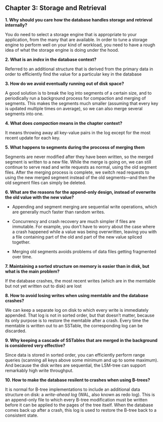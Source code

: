 ## Chapter 3: Storage and Retrieval


**1. Why should you care how the database handles storage and retrieval internally?**

You do need to select a storage engine that is appropriate to your application, from the many
that are available. In order to tune a storage engine to perform well on your kind of workload,
you need to have a rough idea of what the storage engine is doing under the hood.


**2. What is an *index* in the database context?**

Referred to an additional structure that is derived from the primary data in order to efficiently find the value for a particular key in the database


**3. How do we avoid eventually running out of disk space?**

A good solution is to break the log into segments of a certain size, and to periodically
run a background process for compaction and merging of segments. This makes the segments much smaller (assuming that every key is updated
multiple times on average), so we can also merge several segments into one.

**4. What does *compaction* means in the chapter context?**

It means throwing away all key-value pairs in the log except for the most recent
update for each key.

**5. What happens to segments during the proccess of merging them**

Segments are never modified after they have been written, so the merged segment is written to a
new file. While the merge is going on, we can still continue to serve read and write requests as
normal, using the old segment files. After the merging process is complete, we switch read
requests to using the new merged segment instead of the old segments—and then the old
segment files can simply be deleted.

**6. What are the reasons for the append-only design, instead of overwrite the old value with the new value?**

+  Appending and segment merging are sequential write operations, which are generally much faster
than random writes.

+ Concurrency and crash recovery are much simpler if files are immutable. For example, you don’t have
to worry about the case where a crash happened while a value was being overwritten, leaving you with
a file containing part of the old and part of the new value spliced together.

+  Merging old segments avoids problems of data files getting fragmented over time.

**7. Maintaining a sorted structure on memory is easier than in disk, but what is the main problem?**

If the database crashes, the most recent writes (which are in the memtable but not yet written out to disk) are lost


**8. How to avoid losing writes when using memtable and the database crashes?**

We can keep a separate log on disk to which every write is immediately appended. That log is not in sorted order, but that doesn’t
matter, because its only purpose is to restore the memtable after a crash. Every time the
memtable is written out to an SSTable, the corresponding log can be discarded.


**9. Why keeping a cascade of SSTables that are merged in the background is considered very effective?**

Since data is stored in sorted order, you can efficiently perform range queries (scanning all
keys above some minimum and up to some maximum). And because the disk writes are
sequential, the LSM-tree can support remarkably high write throughput.


**10. How to make the database resilent to crashes when using B-trees?**

It is normal for B-tree implementations to include an additional data structure on disk: a *write-ahead log* (WAL, also known as redo log).
This is an append-only file to which every B-tree modification must be written before it can be
applied to the pages of the tree itself. When the database comes back up after a crash, this log is
used to restore the B-tree back to a consistent state.



